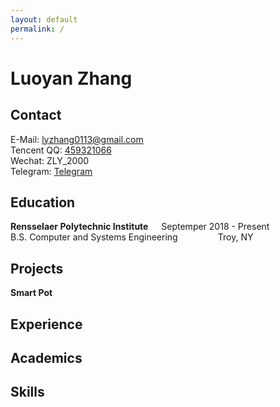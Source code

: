 ```yaml
---
layout: default
permalink: /
---
```


# Luoyan Zhang


## Contact
E-Mail: <lyzhang0113@gmail.com><br>
<i class="fab fa-qq"></i> Tencent QQ: [459321066](tencent://message/?uin=459321066&Site=400301.com&Menu=yes)<br>
Wechat: ZLY_2000<br>
Telegram: [Telegram](https://t.me/lyzhang0113)<br>

## Education
__Rensselaer Polytechnic Institute__ 
&nbsp;&nbsp;&thinsp;&thinsp;
Septemper 2018 - Present
<br>B.S. Computer and Systems Engineering 
&nbsp;&nbsp;&nbsp;&nbsp;&nbsp;&nbsp;&nbsp;&nbsp;&nbsp;&nbsp;&nbsp;&nbsp;&nbsp;&thinsp;&thinsp; Troy, NY

## Projects
__Smart Pot__

## Experience

## Academics

## Skills









<script src="https://kit.fontawesome.com/c5f242997a.js" crossorigin="anonymous"></script>